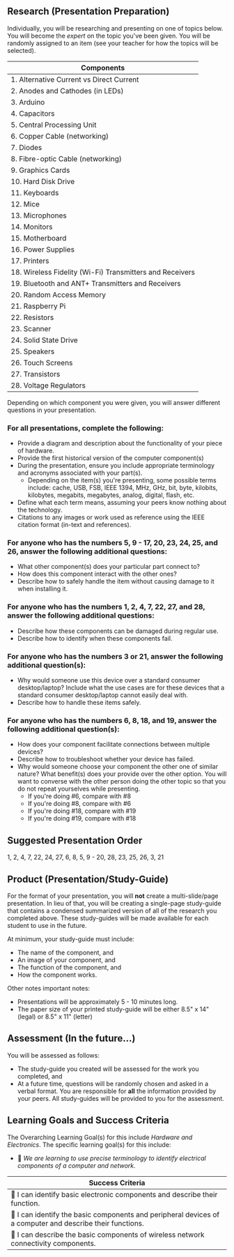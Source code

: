 ## Research (Presentation Preparation)

Individually, you will be researching and presenting on one of topics below. You will become the _expert_ on the topic you've been given. You will be randomly assigned to an item (see your teacher for how the topics will be selected).

| Components |
| --- |
| 1. Alternative Current vs Direct Current |
| 2. Anodes and Cathodes (in LEDs) |
| 3. Arduino |
| 4. Capacitors |
| 5. Central Processing Unit |
| 6. Copper Cable (networking) |
| 7. Diodes |
| 8. Fibre-optic Cable (networking) |
| 9. Graphics Cards |
| 10. Hard Disk Drive |
| 11. Keyboards |
| 12. Mice |
| 13. Microphones |
| 14. Monitors |
| 15. Motherboard |
| 16. Power Supplies |
| 17. Printers |
| 18. Wireless Fidelity (Wi-Fi) Transmitters and Receivers |
| 19. Bluetooth and ANT+ Transmitters and Receivers |
| 20. Random Access Memory |
| 21. Raspberry Pi |
| 22. Resistors |
| 23. Scanner |
| 24. Solid State Drive |
| 25. Speakers |
| 26. Touch Screens |
| 27. Transistors |
| 28. Voltage Regulators |

Depending on which component you were given, you will answer different questions in your presentation.

### For **all** presentations, complete the following:

* Provide a diagram and description about the functionality of your piece of hardware.
* Provide the first historical version of the computer component(s)
* During the presentation, ensure you include appropriate terminology and acronyms associated with your part(s).
  * Depending on the item(s) you're presenting, some possible terms include: cache, USB, FSB, IEEE 1394, MHz, GHz, bit, byte, kilobits, kilobytes, megabits, megabytes, analog, digital, flash, etc.
* Define what each term means, assuming your peers know nothing about the technology.
* Citations to any images or work used as reference using the IEEE citation format (in-text and references).

### For anyone who has the numbers 5, 9 - 17, 20, 23, 24, 25, and 26, answer the following additional questions:

* What other component(s) does your particular part connect to?
* How does this component interact with the other ones?
* Describe how to safely handle the item without causing damage to it when installing it.

### For anyone who has the numbers 1, 2, 4, 7, 22, 27, and 28, answer the following additional questions:

* Describe how these components can be damaged during regular use.
* Describe how to identify when these components fail.

### For anyone who has the numbers 3 or 21, answer the following additional question(s):

* Why would someone use this device over a standard consumer desktop/laptop? Include what the use cases are for these devices that a standard consumer desktop/laptop cannot easily deal with.
* Describe how to handle these items safely.

### For anyone who has the numbers 6, 8, 18, and 19, answer the following additional question(s):

* How does your component facilitate connections between multiple devices?
* Describe how to troubleshoot whether your device has failed.
* Why would someone choose your component the other one of similar nature? What benefit(s) does your provide over the other option. You will want to converse with the other person doing the other topic so that you do not repeat yourselves while presenting.
  * If you're doing #6, compare with #8
  * If you're doing #8, compare with #6
  * If you're doing #18, compare with #19
  * If you're doing #19, compare with #18

## Suggested Presentation Order

1, 2, 4, 7, 22, 24, 27, 6, 8, 5, 9 - 20, 28, 23, 25, 26, 3, 21

## Product (Presentation/Study-Guide)

For the format of your presentation, you will **not** create a multi-slide/page presentation. In lieu of that, you will be creating a single-page study-guide that contains a condensed summarized version of all of the research you completed above. These study-guides will be made available for each student to use in the future.

At minimum, your study-guide must include:
* The name of the component, and
* An image of your component, and
* The function of the component, and
* How the component works.

Other notes important notes:
* Presentations will be approximately 5 - 10 minutes long.
* The paper size of your printed study-guide will be either 8.5" x 14" (legal) or 8.5" x 11" (letter)

## Assessment (In the future...)

You will be assessed as follows:
* The study-guide you created will be assessed for the work you completed, and 
* At a future time, questions will be randomly chosen and asked in a verbal format. You are responsible for **all** the information provided by your peers. All study-guides will be provided to you for the assessment.

## Learning Goals and Success Criteria

The Overarching Learning Goal(s) for this include _Hardware and Electronics_.
The specific learning goal(s) for this include:

  * &#x1F4D9; _We are learning to use precise terminology to identify electrical components of a computer and network._ 

| Success Criteria                                             | 
| ------------------------------------------------------------ | 
| &#x1F4D9; I can identify basic electronic components and describe their function. |
| &#x1F4D9; I can identify the basic components and peripheral devices of a computer and describe their functions. |                    
| &#x1F4D9; I can describe the basic components of wireless network connectivity components. |
